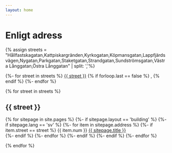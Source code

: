 ```yaml
---
layout: home
---
```

# Enligt adress

{% assign streets = "Hållfastskagatan,Kattpiskargränden,Kyrkogatan,Köpmansgatan,Lappfjärdsvägen,Nygatan,Parkgatan,Staketgatan,Strandgatan,Sundströmsgatan,Västra Långgatan,Östra Långgatan" | split: ','%}
<p>
{%- for street in streets %}
    <a href="#{{street}}">{{ street }}</a>
    {% if forloop.last == false %}
     ,
    {% endif %}
{%- endfor %}
</p>
{% for street in streets %}
  <h2><a name="{{street}}">{{ street }}</a></h2>
  <p>
  {% for sitepage in site.pages %}
    {%- if sitepage.layout == 'building' %}
      {%- if sitepage.lang == 'sv' %}
        {%- for item in sitepage.address %}
          {%- if item.street == street %}
            {{ item.num }}  <a href="{{ sitepage.url }}">{{ sitepage.title }}</a><br>
          {%- endif %}
        {%- endfor %}
      {%- endif %}
    {%- endif %}
  {%- endfor %}
  </p>
{% endfor %}
